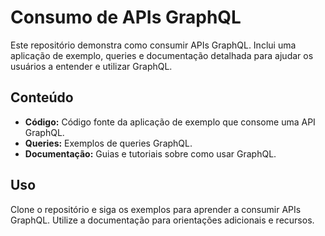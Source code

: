 # Consumo de APIs GraphQL

Este repositório demonstra como consumir APIs GraphQL. Inclui uma aplicação de exemplo, queries e documentação detalhada para ajudar os usuários a entender e utilizar GraphQL.

## Conteúdo
- **Código:** Código fonte da aplicação de exemplo que consome uma API GraphQL.
- **Queries:** Exemplos de queries GraphQL.
- **Documentação:** Guias e tutoriais sobre como usar GraphQL.

## Uso
Clone o repositório e siga os exemplos para aprender a consumir APIs GraphQL. Utilize a documentação para orientações adicionais e recursos.
